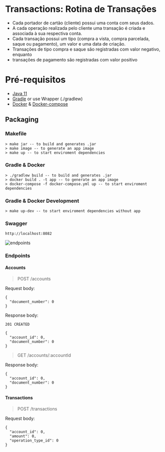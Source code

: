 # Transactions: Rotina de Transações

* Cada portador de cartão (cliente) possui uma conta com seus dados.
* A cada operação realizada pelo cliente uma transação é criada e associada à sua respectiva conta.
* Cada transação possui um tipo (compra a vista, compra parcelada, saque ou pagamento), um valor e uma data de criação.
* Transações de tipo compra e saque são registradas com valor negativo, enquanto
* transações de pagamento são registradas com valor positivo

# Pré-requisitos

- [Java 11](https://www.oracle.com/java/technologies/javase-jdk11-downloads.html)
- [Gradle](https://gradle.org/install/) or use Wrapper (./gradlew)
- [Docker](https://docs.docker.com/install/) & [Docker-compose](https://docs.docker.com/compose/install/)

## Packaging

### Makefile

    > make jar -- to build and generates .jar
    > make image -- to generate an app image
    > make up -- to start enviroment dependencies

### Gradle & Docker

    > ./gradlew build -- to build and generates .jar
    > docker build . -t app -- to generate an app image
    > docker-compose -f docker-compose.yml up -- to start enviroment dependencies

### Gradle & Docker Development

    > make up-dev -- to start enviroment dependencies without app

### Swagger

    http://localhost:8082

![endpoints](https://user-images.githubusercontent.com/10691038/115611835-f8694080-a2c0-11eb-8a12-4d4787775b85.png)

### Endpoints

#### Accounts

> POST /accounts

Request body:

```
{
  "document_number": 0
}
```

Response body:

```
201 CREATED

{
  "account_id": 0,
  "document_number": 0
}
```

> GET /accounts/:accountId

Response body:

```
{
  "account_id": 0,
  "document_number": 0
} 
```

#### Transactions

> POST /transactions

Request body:

```
{
  "account_id": 0,
  "amount": 0,
  "operation_type_id": 0
}
```
